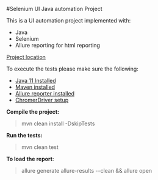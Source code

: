 #Selenium UI Java automation Project

This is a UI automation project implemented with:
* Java
* Selenium
* Allure reporting for html reporting

[Project location](https://github.com/avrumchic/SeleniumJavaAutomation)

To execute the tests please make sure the following:

* [Java 11 Installed](https://docs.oracle.com/en/java/javase/11/install/overview-jdk-installation.html#GUID-8677A77F-231A-40F7-98B9-1FD0B48C346A)
* [Maven installed](https://maven.apache.org/install.html)
* [Allure reporter installed](https://docs.qameta.io/allure/)
* [ChromerDriver setup](https://chromedriver.chromium.org/getting-started)


**Compile the project:**
>mvn clean install -DskipTests

**Run the tests:**
>mvn clean test

**To load the report**:
>allure generate allure-results --clean && allure open

